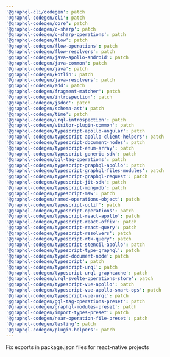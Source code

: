 ```yaml
---
'@graphql-cli/codegen': patch
'@graphql-codegen/cli': patch
'@graphql-codegen/core': patch
'@graphql-codegen/c-sharp': patch
'@graphql-codegen/c-sharp-operations': patch
'@graphql-codegen/flow': patch
'@graphql-codegen/flow-operations': patch
'@graphql-codegen/flow-resolvers': patch
'@graphql-codegen/java-apollo-android': patch
'@graphql-codegen/java-common': patch
'@graphql-codegen/java': patch
'@graphql-codegen/kotlin': patch
'@graphql-codegen/java-resolvers': patch
'@graphql-codegen/add': patch
'@graphql-codegen/fragment-matcher': patch
'@graphql-codegen/introspection': patch
'@graphql-codegen/jsdoc': patch
'@graphql-codegen/schema-ast': patch
'@graphql-codegen/time': patch
'@graphql-codegen/urql-introspection': patch
'@graphql-codegen/visitor-plugin-common': patch
'@graphql-codegen/typescript-apollo-angular': patch
'@graphql-codegen/typescript-apollo-client-helpers': patch
'@graphql-codegen/typescript-document-nodes': patch
'@graphql-codegen/typescript-enum-array': patch
'@graphql-codegen/typescript-generic-sdk': patch
'@graphql-codegen/gql-tag-operations': patch
'@graphql-codegen/typescript-graphql-apollo': patch
'@graphql-codegen/typescript-graphql-files-modules': patch
'@graphql-codegen/typescript-graphql-request': patch
'@graphql-codegen/typescript-jit-sdk': patch
'@graphql-codegen/typescript-mongodb': patch
'@graphql-codegen/typescript-msw': patch
'@graphql-codegen/named-operations-object': patch
'@graphql-codegen/typescript-oclif': patch
'@graphql-codegen/typescript-operations': patch
'@graphql-codegen/typescript-react-apollo': patch
'@graphql-codegen/typescript-react-offix': patch
'@graphql-codegen/typescript-react-query': patch
'@graphql-codegen/typescript-resolvers': patch
'@graphql-codegen/typescript-rtk-query': patch
'@graphql-codegen/typescript-stencil-apollo': patch
'@graphql-codegen/typescript-type-graphql': patch
'@graphql-codegen/typed-document-node': patch
'@graphql-codegen/typescript': patch
'@graphql-codegen/typescript-urql': patch
'@graphql-codegen/typescript-urql-graphcache': patch
'@graphql-codegen/urql-svelte-operations-store': patch
'@graphql-codegen/typescript-vue-apollo': patch
'@graphql-codegen/typescript-vue-apollo-smart-ops': patch
'@graphql-codegen/typescript-vue-urql': patch
'@graphql-codegen/gql-tag-operations-preset': patch
'@graphql-codegen/graphql-modules-preset': patch
'@graphql-codegen/import-types-preset': patch
'@graphql-codegen/near-operation-file-preset': patch
'@graphql-codegen/testing': patch
'@graphql-codegen/plugin-helpers': patch
---
```


Fix exports in package.json files for react-native projects
